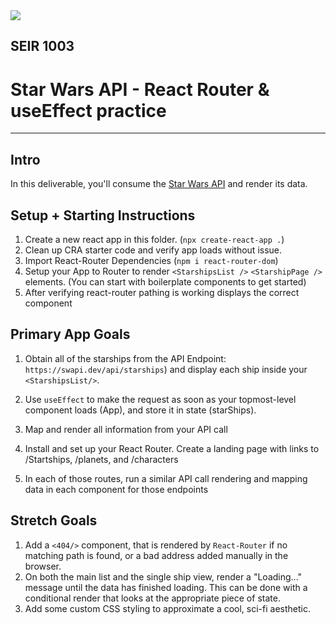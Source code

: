 <img src="https://i.imgur.com/go18uJE.jpg">

## SEIR 1003

# Star Wars API - React Router & useEffect practice

---

## Intro
In this deliverable, you'll consume the [Star Wars API](https://www.swapi.dev/) and render its data. 

## Setup + Starting Instructions 

1. Create a new react app in this folder. (`npx create-react-app .`)
2. Clean up CRA starter code and verify app loads without issue.
3. Import React-Router Dependencies (`npm i react-router-dom`)
4. Setup your App to Router to render `<StarshipsList />` `<StarshipPage />` elements. (You can start with boilerplate components to get started)
5. After verifying react-router pathing is working displays the correct component

## Primary App Goals
1. Obtain all of the starships from the API Endpoint: `https://swapi.dev/api/starships`) and display each ship inside your `<StarshipsList/>`. 
1. Use `useEffect` to make the request as soon as your topmost-level component loads (App), and store it in state (starShips).
1. Map and render all information from your API call

1. Install and set up your React Router. Create a landing page with links to /Startships, /planets, and /characters
1. In each of those routes, run a similar API call rendering and mapping data in each component for those endpoints


## Stretch Goals
1. Add a `<404/>` component, that is rendered by `React-Router` if no matching path is found, or a bad address added manually in the browser.
1. On both the main list and the single ship view, render a "Loading..." message until the data has finished loading. This can be done with a conditional render that looks at the appropriate piece of state.
1. Add some custom CSS styling to approximate a cool, sci-fi aesthetic. 



